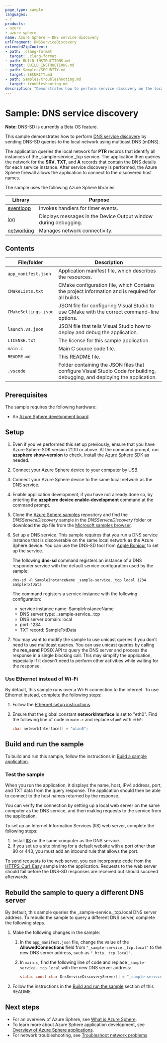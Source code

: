 ```yaml
---
page_type: sample
languages:
- c
products:
- azure
- azure-sphere
name: Azure Sphere – DNS service discovery
urlFragment: DNSServiceDiscovery
extendedZipContent:
- path: .clang-format
  target: .clang-format
- path: BUILD_INSTRUCTIONS.md
  target: BUILD_INSTRUCTIONS.md
- path: Samples/SECURITY.md
  target: SECURITY.md
- path: Samples/troubleshooting.md
  target: troubleshooting.md
description: "Demonstrates how to perform service discovery on the local network by using multicast DNS (mDNS)."
---
```


# Sample: DNS service discovery

**Note:** DNS-SD is currently a Beta OS feature.

This sample demonstrates how to perform [DNS service discovery](https://docs.microsoft.com/azure-sphere/app-development/service-discovery) by sending DNS-SD queries to the local network using multicast DNS (mDNS).

The application queries the local network for **PTR** records that identify all instances of the _sample-service._tcp service. The application then queries the network for the **SRV**, **TXT**, and **A** records that contain the DNS details for each service instance. After service discovery is performed, the Azure Sphere firewall allows the application to connect to the discovered host names.

The sample uses the following Azure Sphere libraries.

| Library | Purpose |
|---------|---------|
| [eventloop](https://docs.microsoft.com/azure-sphere/reference/applibs-reference/applibs-eventloop/eventloop-overview) | Invokes handlers for timer events. |
| [log](https://docs.microsoft.com/azure-sphere/reference/applibs-reference/applibs-log/log-overview) | Displays messages in the Device Output window during debugging. |
| [networking](https://docs.microsoft.com/azure-sphere/reference/applibs-reference/applibs-networking/networking-overview) | Manages network connectivity. |

## Contents

| File/folder           | Description |
|-----------------------|-------------|
| `app_manifest.json`   | Application manifest file, which describes the resources. |
| `CMakeLists.txt`      | CMake configuration file, which Contains the project information and is required for all builds. |
| `CMakeSettings.json`  | JSON file for configuring Visual Studio to use CMake with the correct command-line options. |
| `launch.vs.json`      | JSON file that tells Visual Studio how to deploy and debug the application. |
| `LICENSE.txt`         | The license for this sample application. |
| `main.c`              | Main C source code file. |
| `README.md`           | This README file. |
| `.vscode`             | Folder containing the JSON files that configure Visual Studio Code for building, debugging, and deploying the application. |

## Prerequisites

The sample requires the following hardware:

- An [Azure Sphere development board](https://aka.ms/azurespheredevkits)

## Setup

1. Even if you've performed this set up previously, ensure that you have Azure Sphere SDK version 21.10 or above. At the command prompt, run **azsphere show-version** to check. Install [the Azure Sphere SDK](https://docs.microsoft.com/azure-sphere/install/install-sdk) as needed.
1. Connect your Azure Sphere device to your computer by USB.
1. Connect your Azure Sphere device to the same local network as the DNS service.
1. Enable application development, if you have not already done so, by entering the **azsphere device enable-development** command at the command prompt.
1. Clone the [Azure Sphere samples](https://github.com/Azure/azure-sphere-samples) repository and find the *DNSServiceDiscovery* sample in the *DNSServiceDiscovery* folder or download the zip file from the [Microsoft samples browser](https://docs.microsoft.com/samples/azure/azure-sphere-samples/dnsservicediscovery/).

1. Set up a DNS service. This sample requires that you run a DNS service instance that is discoverable on the same local network as the Azure Sphere device. You can use the DNS-SD tool from [Apple Bonjour](https://developer.apple.com/bonjour/) to set up the service.

    The following **dns-sd** command registers an instance of a DNS responder service with the default service configuration used by the sample:

    ```
    dns-sd -R SampleInstanceName _sample-service._tcp local 1234 SampleTxtData
    ```

    The command registers a service instance with the following configuration:

    - service instance name: SampleInstanceName
    - DNS server type: _sample-service._tcp
    - DNS server domain: local
    - port: 1234
    - TXT record: SampleTxtData

1. You may want to modify the sample to use unicast queries if you don't need to use multicast queries. You can use unicast queries by calling the **res_send** POSIX API to query the DNS server and process the response in a single blocking call. This may simplify the application, especially if it doesn't need to perform other activities while waiting for the response.

### Use Ethernet instead of Wi-Fi

By default, this sample runs over a Wi-Fi connection to the internet. To use Ethernet instead, complete the following steps:

1. Follow the [Ethernet setup instructions](https://docs.microsoft.com/azure-sphere/network/connect-ethernet).
1. Ensure that the global constant **networkInterface** is set to "eth0". Find the following line of code in `main.c` and  replace `wlan0` with `eth0`:

    ```c
    char networkInterface[] = "wlan0";
    ```

## Build and run the sample

To build and run this sample, follow the instructions in [Build a sample application](../../BUILD_INSTRUCTIONS.md).

### Test the sample

When you run the application, it displays the name, host, IPv4 address, port, and TXT data from the query response. The application should then be able to connect to the host names returned by the response.

You can verify the connection by setting up a local web server on the same computer as the DNS service, and then making requests to the service from the application.

To set up an Internet Information Services (IIS) web server, complete the following steps:

1. Install [IIS](https://www.iis.net/) on the same computer as the DNS service.
1. If you set up a site binding for a default website with a port other than 80 or 443, you must add an inbound rule that allows the port.

To send requests to the web server, you can incorporate code from the [HTTPS_Curl_Easy](https://github.com/Azure/azure-sphere-samples/tree/master/Samples/HTTPS/HTTPS_Curl_Easy) sample into the application. Requests to the web server should fail before the DNS-SD responses are received but should succeed afterwards.

## Rebuild the sample to query a different DNS server

By default, this sample queries the _sample-service._tcp.local DNS server address. To rebuild the sample to query a different DNS server, complete the following steps.

1. Make the following changes in the sample:

    1. In the `app_manifest.json` file, change the value of the **AllowedConnections** field from `"_sample-service._tcp.local"` to the new DNS server address, such as `"_http._tcp.local"`.
    1. In `main.c`, find the following line of code and replace `_sample-service._tcp.local` with the new DNS server address:

        ```c
        static const char DnsServiceDiscoveryServer[] = "_sample-service._tcp.local";
        ```

1. Follow the instructions in the [Build and run the sample](#build-and-run-the-sample) section of this README.

## Next steps

- For an overview of Azure Sphere, see [What is Azure Sphere](https://docs.microsoft.com/azure-sphere/product-overview/what-is-azure-sphere).
- To learn more about Azure Sphere application development, see [Overview of Azure Sphere applications](https://docs.microsoft.com/azure-sphere/app-development/applications-overview).
- For network troubleshooting, see [Troubleshoot network problems](https://docs.microsoft.com/azure-sphere/network/troubleshoot-network-problems).
